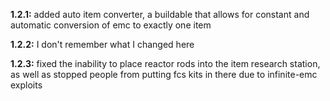 **1.2.1:** added auto item converter, a buildable that allows for constant and automatic conversion of emc to exactly one item

**1.2.2:** I don't remember what I changed here 

**1.2.3:** fixed the inability to place reactor rods into the item research station, as well as stopped people from putting fcs kits in there due to infinite-emc exploits
